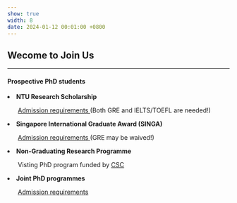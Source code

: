 ```yaml
---
show: true
width: 8
date: 2024-01-12 00:01:00 +0800
---
```


<div class="p-4">
    <h2>Wecome to Join Us</h2>
    <hr />
    <h4>Prospective PhD students</h4>
    <p>
        <li> <strong>NTU Research Scholarship</strong></li>
        <ol>
            <a href="https://www.ntu.edu.sg/education/graduate-programme/cee-phd-programme-(by-research)" target="_blank">Admission requirements </a> (Both GRE and IELTS/TOEFL are needed!)
        </ol>
        <li><strong>Singapore International Graduate Award (SINGA)</strong></li>
        <ol>
            <a href="https://www.a-star.edu.sg/Scholarships/for-graduate-studies/singapore-international-graduate-award-singa" target="_blank">Admission requirements </a> (GRE may be waived!)
        </ol>
        <li><strong>Non-Graduating Research Programme</strong></li>
        <ol>
            Visting PhD program funded by <a href="https://www.csc.edu.cn/" target="_blank">CSC</a>
        </ol>
        <li><strong>Joint PhD programmes</strong></li>
        <ol>
            <a href="https://www.ntu.edu.sg/graduate-college/admissions/programme/Joint-Dual-PhD-Programme" target="_blank">Admission requirements</a>
        </ol>
    </p>

 
</div>

